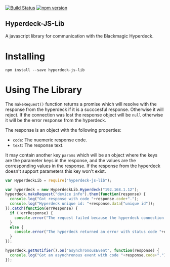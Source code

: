 [![Build Status](https://travis-ci.org/LA1TV/Hyperdeck-JS-Lib.svg?branch=master)](https://travis-ci.org/LA1TV/Hyperdeck-JS-Lib)
[![npm version](https://badge.fury.io/js/hyperdeck-js-lib.svg)](https://badge.fury.io/js/hyperdeck-js-lib)

Hyperdeck-JS-Lib
----------------
A javascript library for communication with the Blackmagic Hyperdeck.

# Installing
`npm install --save hyperdeck-js-lib`

# Using The Library
The `makeRequest()` function returns a promise which will resolve with the response from the hyperdeck if it is a succcesful response. Otherwise it will reject. If the connection was lost the response object will be `null` otherwise it will be the error response from the hyperdeck.

The response is an object with the following properties:
- `code`: The nuemeric response code.
- `text`: The response text.

It may contain another key `params` which will be an object where the keys are the parameter keys in the response, and the values are the corresponding values in the response. If the response from the hyperdeck doesn't support parameters this key won't exist.

```javascript
var HyperdeckLib = require("hyperdeck-js-lib");

var hyperdeck = new HyperdeckLib.Hyperdeck("192.168.1.12");
hyperdeck.makeRequest("device info").then(function(response) {
  console.log("Got response with code "+response.code+".");
  console.log("Hyperdeck unique id: "+response.data["unique id"]);
}).catch(function(errResponse) {
  if (!errResponse) {
    console.error("The request failed because the hyperdeck connection was lost.");
  }
  else {
    console.error("The hyperdeck returned an error with status code "+errResponse.code+".");
  }
});

hyperdeck.getNotifier().on("asynchronousEvent", function(response) {
  console.log("Got an asynchronous event with code "+response.code+".");
});
```
